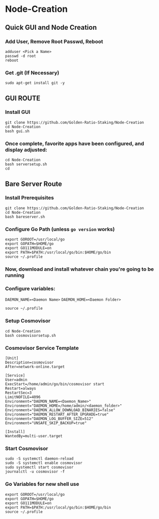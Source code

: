 # Node-Creation
## Quick GUI and Node Creation

### Add User, Remove Root Passwd, Reboot
```
adduser <Pick a Name>
passwd -d root
reboot
```
### Get .git (If Necessary)
`sudo apt-get install git -y`

## GUI ROUTE
### Install GUI
```
git clone https://github.com/Golden-Ratio-Staking/Node-Creation
cd Node-Creation
bash gui.sh
```

### Once complete, favorite apps have been configured, and display adjusted:
```
cd Node-Creation
bash serversetup.sh
cd
```

## Bare Server Route
### Install Prerequisites
```
git clone https://github.com/Golden-Ratio-Staking/Node-Creation
cd Node-Creation
bash bareserver.sh
```

### Configure Go Path (unless `go version` works)
```
export GOROOT=/usr/local/go
export GOPATH=$HOME/go
export GO111MODULE=on
export PATH=$PATH:/usr/local/go/bin:$HOME/go/bin
source ~/.profile
```

### Now, download and install whatever chain you're going to be running

### Configure variables:
`DAEMON_NAME=<Daemon Name>`
`DAEMON_HOME=<Daemon Folder>`

```
source ~/.profile
```

### Setup Cosmovisor
```
cd Node-Creation
bash cosmovisorsetup.sh
```

### Cosmovisor Service Template
```
[Unit]
Description=cosmovisor
After=network-online.target

[Service]
User=admin
ExecStart=/home/admin/go/bin/cosmovisor start
Restart=always
RestartSec=3
LimitNOFILE=4096
Environment="DAEMON_NAME=<Daemon_Name>"
Environment="DAEMON_HOME=/home/admin/<daemon_folder>"
Environment="DAEMON_ALLOW_DOWNLOAD_BINARIES=false"
Environment="DAEMON_RESTART_AFTER_UPGRADE=true"
Environment="DAEMON_LOG_BUFFER_SIZE=512"
Environment="UNSAFE_SKIP_BACKUP=true"

[Install]
WantedBy=multi-user.target
```

### Start Cosmovisor
```
sudo -S systemctl daemon-reload
sudo -S systemctl enable cosmovisor
sudo systemctl start cosmovisor
journalctl -u cosmovisor -f
```

### Go Variables for new shell use
```
export GOROOT=/usr/local/go
export GOPATH=$HOME/go
export GO111MODULE=on
export PATH=$PATH:/usr/local/go/bin:$HOME/go/bin
source ~/.profile
```
